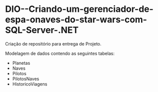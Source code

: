 # DIO--Criando-um-gerenciador-de-espa-onaves-do-star-wars-com-SQL-Server-.NET
Criação de repositório para entrega de Projeto.

Modelagem de dados contendo as seguintes tabelas:
- Planetas
- Naves
- Pilotos
- PilotosNaves
- HistoricoViagens
